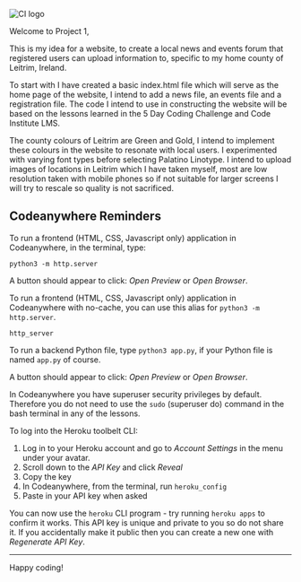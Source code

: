 ![CI logo](https://codeinstitute.s3.amazonaws.com/fullstack/ci_logo_small.png)

Welcome to Project 1,

This is my idea for a website, to create a local news and events forum that registered users can upload information to, specific to my home county of Leitrim, Ireland.

To start with I have created a basic index.html file which will serve as the home page of the website, I intend to add a news file, an events file and a registration file. The code I intend to use in constructing the website will be based on the lessons learned in the 5 Day Coding Challenge and Code Institute LMS.

The county colours of Leitrim are Green and Gold, I intend to implement these colours in the website to resonate with local users. I experimented with varying font types before selecting Palatino Linotype. I intend to upload images of locations in Leitrim which I have taken myself, most are low resolution taken with mobile phones so if not suitable for larger screens I will try to rescale so quality is not sacrificed. 

## Codeanywhere Reminders

To run a frontend (HTML, CSS, Javascript only) application in Codeanywhere, in the terminal, type:

`python3 -m http.server`

A button should appear to click: _Open Preview_ or _Open Browser_.

To run a frontend (HTML, CSS, Javascript only) application in Codeanywhere with no-cache, you can use this alias for `python3 -m http.server`.

`http_server`

To run a backend Python file, type `python3 app.py`, if your Python file is named `app.py` of course.

A button should appear to click: _Open Preview_ or _Open Browser_.

In Codeanywhere you have superuser security privileges by default. Therefore you do not need to use the `sudo` (superuser do) command in the bash terminal in any of the lessons.

To log into the Heroku toolbelt CLI:

1. Log in to your Heroku account and go to _Account Settings_ in the menu under your avatar.
2. Scroll down to the _API Key_ and click _Reveal_
3. Copy the key
4. In Codeanywhere, from the terminal, run `heroku_config`
5. Paste in your API key when asked

You can now use the `heroku` CLI program - try running `heroku apps` to confirm it works. This API key is unique and private to you so do not share it. If you accidentally make it public then you can create a new one with _Regenerate API Key_.

---

Happy coding!
